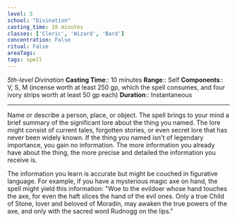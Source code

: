 ```yaml
---
level: 5
school: "Divination"
casting_time: 10 minutes
classes: ['Cleric', 'Wizard', 'Bard']
concentration: False
ritual: False
areaTags: 
tags: spell
---
```


_5th-level Divination_
**Casting Time**:: 10 minutes
**Range**:: Self
**Components**:: V, S, M (incense worth at least 250 gp, which the spell consumes, and four ivory strips worth at least 50 gp each)
**Duration**:: Instantaneous

---

Name or describe a person, place, or object. The spell brings to your mind a brief summary of the significant lore about the thing you named. The lore might consist of current tales, forgotten stories, or even secret lore that has never been widely known. If the thing you named isn't of legendary importance, you gain no information. The more information you already have about the thing, the more precise and detailed the information you receive is.

The information you learn is accurate but might be couched in figurative language. For example, if you have a mysterious magic axe on hand, the spell might yield this information: "Woe to the evildoer whose hand touches the axe, for even the haft slices the hand of the evil ones. Only a true Child of Stone, lover and beloved of Moradin, may awaken the true powers of the axe, and only with the sacred word Rudnogg on the lips."



